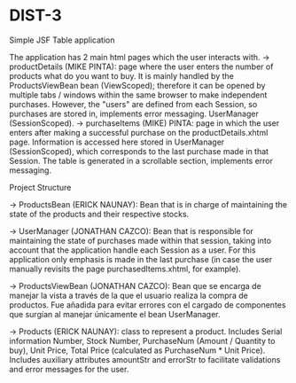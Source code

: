 # DIST-3
Simple JSF Table application

The application has 2 main html pages which the user interacts with.
	-> productDetails (MIKE PINTA): page where the user enters the number of products
what do you want to buy. It is mainly handled by the ProductsViewBean bean
(ViewScoped); therefore it can be opened by multiple tabs / windows within the
same browser to make independent purchases. However, the "users"
are defined from each Session, so purchases are stored in, implements error messaging.
UserManager (SessionScoped). 
	-> purchaseItems (MIKE) PINTA: page in which the user enters after making a
successful purchase on the productDetails.xhtml page. Information is accessed here
stored in UserManager (SessionScoped), which corresponds to the last
purchase made in that Session. The table is generated in a scrollable section, implements error messaging.

Project Structure

-> ProductsBean (ERICK NAUNAY): Bean that is in charge of maintaining the state
of the products and their respective stocks.

-> UserManager (JONATHAN CAZCO): Bean that is responsible for maintaining the state of
purchases made within that session, taking into account that the application
handle each Session as a user. For this application only emphasis is made
in the last purchase (in case the user manually revisits the page
purchasedItems.xhtml, for example).

-> ProductsViewBean (JONATHAN CAZCO): Bean que se encarga de manejar la vista a
través de la que el usuario realiza la compra de productos. Fue añadida para evitar
errores con el cargado de componentes que surgían al manejar únicamente el bean
UserManager.

-> Products (ERICK NAUNAY): class to represent a product. Includes Serial information
Number, Stock Number, PurchaseNum (Amount / Quantity to buy), Unit Price,
Total Price (calculated as PurchaseNum * Unit Price). Includes auxiliary attributes
amountStr and errorStr to facilitate validations and error messages for the
user.
